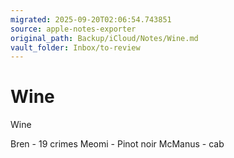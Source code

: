 ```yaml
---
migrated: 2025-09-20T02:06:54.743851
source: apple-notes-exporter
original_path: Backup/iCloud/Notes/Wine.md
vault_folder: Inbox/to-review
---
```

# Wine

Wine

Bren - 19 crimes
Meomi - Pinot noir
McManus - cab 
